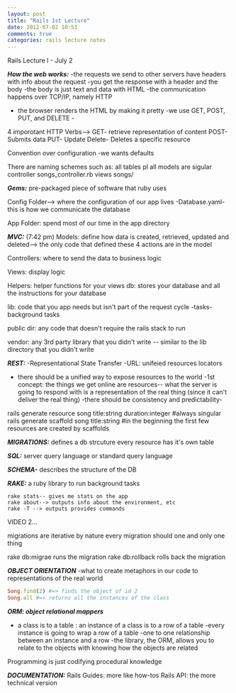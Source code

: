 ```yaml
---
layout: post
title: "Rails 1st Lecture"
date: 2012-07-02 10:53
comments: true
categories: rails lecture notes
---
```


Rails Lecture I - July 2

***How the web works:***
-the requests we send to other servers have headers with info about the request
-you get the response with a header and the body
-the body is just text and data with HTML
-the communication happens over TCP/IP, namely HTTP
- the browser renders the HTML by making it pretty
-we use GET, POST, PUT, and DELETE -

4 imporotant HTTP Verbs-->
GET- retrieve representation of content
POST- Submits data
PUT- Update
Delete- Deletes a specific resource

Convention over configuration
-we wants defaults

There are naming schemes such as:
all tables pl
all models are sigular
controller songs_controller.rb
views songs/

***Gems:***
pre-packaged piece of software that ruby uses

Config Folder--> where the configuration of our app lives
-Database.yaml- this is how we communicate the database

App Folder: spend most of our time in the app directory

***MVC:*** (7:42 pm)
Models: define how data is created, retrieved, updated and deleted--> the only code that defined these 4 actions are in the model

Controllers: where to send the data to
business logic

Views: display logic

Helpers: helper functions for your views
db: stores your database and all the instructions for your database

lib: code that you app needs but isn't part of the request cycle
-tasks- background tasks

public dir:
any code that doesn't require the rails stack to run

vendor: any 3rd party library that you didn't write
-- similar to the lib directory that you didn't write

***REST:***
-Representational State Transfer
-URL: unifeied resources locators
- there should be a unified way to expose resources to the world
-1st concept: the things we get online are resources-- what the server is going to respond with is a representation of the real thing (since it can't deliver the real thing)
-there should be consistency and predictability-

rails generate resource song title:string duration:integer #always singular
rails generate scaffold song title:string #in the beginning the first few resources are created by scaffolds

***MIGRATIONS:*** defines a db strcuture
every resource has it's own table

***SQL:*** server query language or standard query language

***SCHEMA-*** describes the structure of the DB

***RAKE:*** a ruby library to run background tasks
```
rake stats-- gives me stats on the app
rake about--> outputs info about the environment, etc
rake -T --> outputs provides commands
```

VIDEO 2...

migrations are iterative by nature
every migration should one and only one thing

rake db:migrae runs the migration
rake db:rollback rolls back the migration

***OBJECT ORIENTATION***
-what to create metaphors in our code to representations of the real world
``` ruby
Song.find(2) #=> finds the object of id 2
Song.all #=> returns all the instances of the class
```
***ORM: object relational mappers***
- a class is to a table : an instance of a class is to a row of a table
-every instance is going to wrap a row of a table
-one to one relationship between an instance and a row
-the library, the ORM, allows you to relate to the objects with knowing how the objects are related

Programming is just codifying procedural knowledge

***DOCUMENTATION:***
Rails Guides: more like how-tos
Rails API: the more technical version
